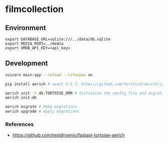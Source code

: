 # filmcollection

## Environment

```
export DATABASE_URL=sqlite:///../data/db.sqlite
export MEDIA_ROOT=../media
export OMDB_API_KEY=<api_key>
```

## Development

```sh
uvicorn main:app --reload --lifespan on
```

```sh
pip install aerich # await 0.5.7; https://github.com/tortoise/aerich/issues/188db

aerich init -t db.TORTOISE_ORM # Initialize the config file and migrations location
aerich init-db

aerich migrate # Make migrations
aerich upgrade # Apply migrations
```

### References

* https://github.com/testdrivenio/fastapi-tortoise-aerich
